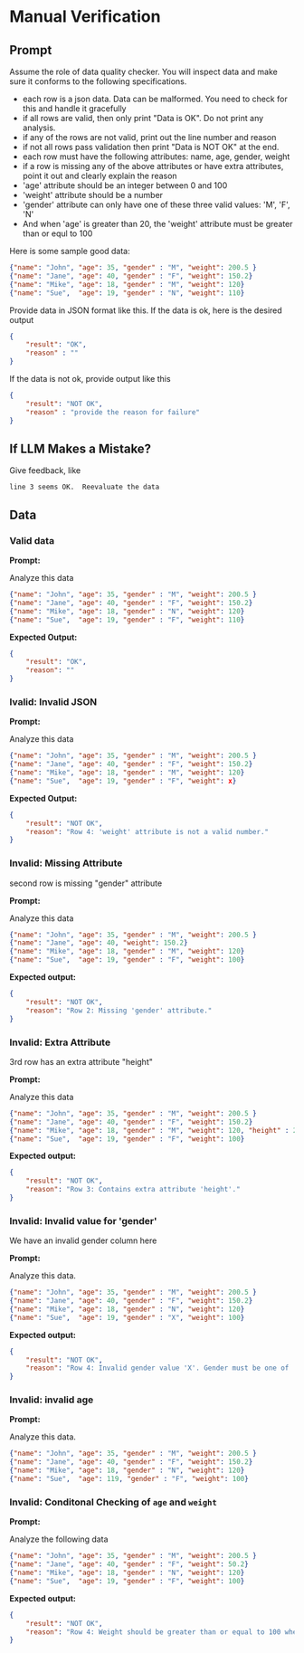 # Manual Verification

## Prompt

Assume the role of data quality checker.  You will inspect data and make sure it conforms to the following specifications.

- each row is a json data.  Data can be malformed. You need to check for this and handle it gracefully
- if all rows are valid, then only print "Data is OK".  Do not print any analysis.
- if any of the rows are not valid, print out the line number and reason
- if not all rows pass validation then print "Data is NOT OK" at the end.
- each row must have the following attributes: name, age, gender, weight
- if a row is missing any of the above attributes or have extra attributes, point it out and clearly explain the reason
- 'age' attribute should be an integer between 0 and 100
- 'weight' attribute should be a number
- 'gender' attribute can only have one of these three valid values: 'M', 'F', 'N'
- And when 'age' is greater than 20, the 'weight' attribute must be greater than or equl to 100

Here is some sample good data:

```json
{"name": "John", "age": 35, "gender" : "M", "weight": 200.5 }
{"name": "Jane", "age": 40, "gender" : "F", "weight": 150.2}
{"name": "Mike", "age": 18, "gender" : "M", "weight": 120}
{"name": "Sue",  "age": 19, "gender" : "N", "weight": 110}
```

Provide data in JSON format like this.  If the data is ok, here is the desired output

```json
{
    "result": "OK",
    "reason" : ""
}
```

If the data is not ok, provide output like this

```json
{
    "result": "NOT OK",
    "reason" : "provide the reason for failure"
}
```

## If LLM Makes a Mistake?

Give feedback, like

```text
line 3 seems OK.  Reevaluate the data
```

## Data

### Valid data

**Prompt:**

Analyze this data

```json
{"name": "John", "age": 35, "gender" : "M", "weight": 200.5 }
{"name": "Jane", "age": 40, "gender" : "F", "weight": 150.2}
{"name": "Mike", "age": 18, "gender" : "N", "weight": 120}
{"name": "Sue",  "age": 19, "gender" : "F", "weight": 110}
```

**Expected Output:**

```json
{
    "result": "OK",
    "reason": ""
}
```

### Ivalid: Invalid JSON

**Prompt:**

Analyze this data

```json
{"name": "John", "age": 35, "gender" : "M", "weight": 200.5 }
{"name": "Jane", "age": 40, "gender" : "F", "weight": 150.2}
{"name": "Mike", "age": 18, "gender" : "M", "weight": 120}
{"name": "Sue",  "age": 19, "gender" : "F", "weight": x}
```

**Expected Output:**

```json
{
    "result": "NOT OK",
    "reason": "Row 4: 'weight' attribute is not a valid number."
}
```

### Invalid: Missing Attribute

second row is missing "gender" attribute

**Prompt:**

Analyze this data

```json
{"name": "John", "age": 35, "gender" : "M", "weight": 200.5 }
{"name": "Jane", "age": 40, "weight": 150.2}
{"name": "Mike", "age": 18, "gender" : "M", "weight": 120}
{"name": "Sue",  "age": 19, "gender" : "F", "weight": 100}
```

**Expected output:**

```json
{
    "result": "NOT OK",
    "reason": "Row 2: Missing 'gender' attribute."
} 
```

### Invalid: Extra Attribute

3rd row has an extra attribute "height"

**Prompt:**

Analyze this data

```json
{"name": "John", "age": 35, "gender" : "M", "weight": 200.5 }
{"name": "Jane", "age": 40, "gender" : "F", "weight": 150.2}
{"name": "Mike", "age": 18, "gender" : "M", "weight": 120, "height" : 200}
{"name": "Sue",  "age": 19, "gender" : "F", "weight": 100}
```

**Expected output:**

```json
{
    "result": "NOT OK",
    "reason": "Row 3: Contains extra attribute 'height'."
} 
```

### Invalid: Invalid value for 'gender'

We have an invalid gender column here

**Prompt:**

Analyze this data.


```json
{"name": "John", "age": 35, "gender" : "M", "weight": 200.5 }
{"name": "Jane", "age": 40, "gender" : "F", "weight": 150.2}
{"name": "Mike", "age": 18, "gender" : "N", "weight": 120}
{"name": "Sue",  "age": 19, "gender" : "X", "weight": 100}
```

**Expected output:**

```json
{
    "result": "NOT OK",
    "reason": "Row 4: Invalid gender value 'X'. Gender must be one of 'M', 'F', or 'N'."
}
```

### Invalid: invalid age

**Prompt:**

Analyze this data.

```json
{"name": "John", "age": 35, "gender" : "M", "weight": 200.5 }
{"name": "Jane", "age": 40, "gender" : "F", "weight": 150.2}
{"name": "Mike", "age": 18, "gender" : "N", "weight": 120}
{"name": "Sue",  "age": 119, "gender" : "F", "weight": 100}
```

### Invalid: Conditonal Checking of `age` and `weight`

**Prompt:**

Analyze the following data

```json
{"name": "John", "age": 35, "gender" : "M", "weight": 200.5 }
{"name": "Jane", "age": 40, "gender" : "F", "weight": 50.2}
{"name": "Mike", "age": 18, "gender" : "N", "weight": 120}
{"name": "Sue",  "age": 19, "gender" : "F", "weight": 100}
```

**Expected output:**

```json
{
    "result": "NOT OK",
    "reason": "Row 4: Weight should be greater than or equal to 100 when age is greater than 20."
}
```


